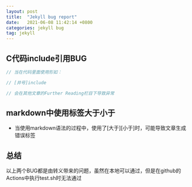 ```yaml
---
layout: post
title:  "Jekyll bug report"
date:   2021-06-08 11:42:14 +0800
categories: jekyll bug
tag: jekyll
---
```


## C代码include引用BUG

```c
// 当在代码里面使用形如：

// [井号]include

// 会在其他文章的Further Reading栏目下导致异常
```

## markdown中使用标签大于小于

- 当使用markdown语法的过程中，使用了[大于][小于]时，可能导致文章生成错误标签

## 总结

以上两个BUG都是由转义带来的问题，虽然在本地可以通过，但是在github的Actions中执行test.sh时无法通过